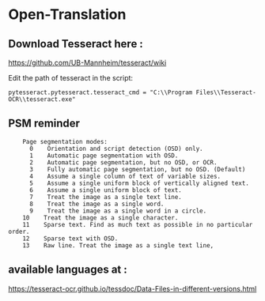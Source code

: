 # Open-Translation

## Download Tesseract here :
https://github.com/UB-Mannheim/tesseract/wiki


Edit the path of tesseract in the script:
```
pytesseract.pytesseract.tesseract_cmd = "C:\\Program Files\\Tesseract-OCR\\tesseract.exe"

```

## PSM reminder
```
    Page segmentation modes:
      0    Orientation and script detection (OSD) only.
      1    Automatic page segmentation with OSD.
      2    Automatic page segmentation, but no OSD, or OCR.
      3    Fully automatic page segmentation, but no OSD. (Default)
      4    Assume a single column of text of variable sizes.
      5    Assume a single uniform block of vertically aligned text.
      6    Assume a single uniform block of text.
      7    Treat the image as a single text line.
      8    Treat the image as a single word.
      9    Treat the image as a single word in a circle.
    10    Treat the image as a single character.
    11    Sparse text. Find as much text as possible in no particular order.
    12    Sparse text with OSD.
    13    Raw line. Treat the image as a single text line,
```

## available languages at :
https://tesseract-ocr.github.io/tessdoc/Data-Files-in-different-versions.html
